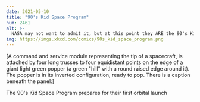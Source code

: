 ```yaml
---
date: 2021-05-10
title: "90's Kid Space Program"
num: 2461
alt: >-
  NASA may not want to admit it, but at this point they ARE the 90's Kid Space Program.
img: https://imgs.xkcd.com/comics/90s_kid_space_program.png
---
```

[A command and service module representing the tip of a spacecraft, is attached by four long trusses to four equidistant points on the edge of a giant light green popper (a green "hill" with a round raised edge around it).  The popper is in its inverted configuration, ready to pop. There is a caption beneath the panel:]

The 90's Kid Space Program prepares for their first orbital launch